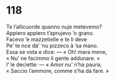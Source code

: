 # 118

Te l’allicuorde quanno nuje metevemo?  
Appiero appiero t’aprujevo ’o grano.  
Facevo ’e mazzetielle e te li deve  
Pe’ te nce dà’ ’nu pizzeco â ’sa mano.  
Essa se vota e dice: — « Oh! mara mene,  
« Nu’ ne facimmo li gente addunare. »  
I’ le deciette: — « Amor nu’ n’ha paura;  
« Saccio l’ammore, comme s’ha da fare. »
